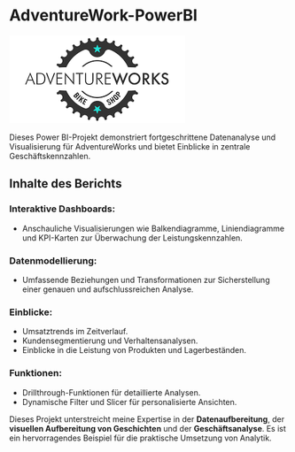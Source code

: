 # AdventureWork-PowerBI
![AdventureWorks](https://github.com/AvinMehrpak/AdventureWork-PowerBI/blob/main/AdventureWorks.png)


Dieses Power BI-Projekt demonstriert fortgeschrittene Datenanalyse und Visualisierung für AdventureWorks und bietet Einblicke in zentrale Geschäftskennzahlen. 

## Inhalte des Berichts

### Interaktive Dashboards:
- Anschauliche Visualisierungen wie Balkendiagramme, Liniendiagramme und KPI-Karten zur Überwachung der Leistungskennzahlen.

### Datenmodellierung:
- Umfassende Beziehungen und Transformationen zur Sicherstellung einer genauen und aufschlussreichen Analyse.

### Einblicke:
- Umsatztrends im Zeitverlauf.
- Kundensegmentierung und Verhaltensanalysen.
- Einblicke in die Leistung von Produkten und Lagerbeständen.

### Funktionen:
- Drillthrough-Funktionen für detaillierte Analysen.
- Dynamische Filter und Slicer für personalisierte Ansichten.

Dieses Projekt unterstreicht meine Expertise in der **Datenaufbereitung**, der **visuellen Aufbereitung von Geschichten** und der **Geschäftsanalyse**. Es ist ein hervorragendes Beispiel für die praktische Umsetzung von Analytik.
